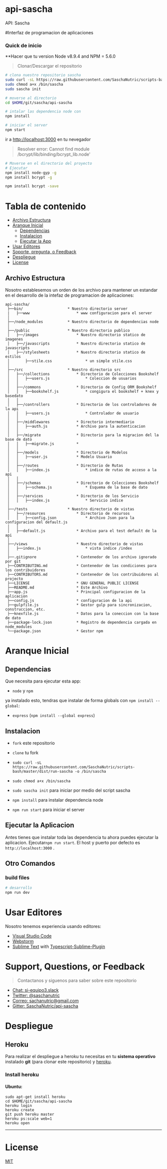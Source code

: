 # api-sascha
API: Sascha

#Interfaz de programacion de aplicaciones

### Quick de inicio
**Hacer que tu version Node v8.9.4 and NPM = 5.6.0
> Clonar/Descargar el repositorio

```bash
# clona nuestro repositorio sascha
sudo curl -sL https://raw.githubusercontent.com/SaschaNutric/scripts-bash/master/dist/run-sascha -o /bin/sascha 
sudo chmod a+x /bin/sascha 
sudo sascha init

# moverse al directorio
cd $HOME/git/sascha/api-sascha

# intalar las dependencia node con
npm install

# iniciar el server
npm start

```
ir a [http://localhost:3000](http://localhost:3000) en tu nevegador

>Resolver error: Cannot find module /bcrypt/lib/binding/bcrypt_lib.node' 
```bash
# Moverse en el directorio del proyecto 
# Ejecutar
npm install node-gyp -g
npm install bcrypt -g

npm install bcrypt -save
```

# Tabla de contenido
* [Archivo Estructura](#archivo-estructura)
* [Aranque Inicial](#aranque-inicial)
    * [Dependencias](#dependencias)
    * [Instalacion](#instalacion)
    * [Ejecutar la App](#ejecutando-la-app)
* [Usar Editores](#usar-editores)
* [Soporte, pregunta, o Feedback](#soporte-pregunta-o-feedback)
* [Despliegue](#despliegue)
* [License](#license)


## Archivo Estructura
Nosotro establesemos un orden de los archivo para mantener un estandar en el desarrollo de la intefaz de programacion de aplicaciones:
```
api-sascha/
 ├──bin/					* Nuestro directorio server
 |   ├──www						* www configuracion para el server
 │
 ├──/node_modules			* Nuestro directorio de dependencias node
 │       
 ├──/public 				* Nuestro directorio publico
 │   ├──/images 				* Nuestro directorio statico de imagenes
 │   ├──/javascripts 			* Nuestro directorio statico de javascripts
 │   ├──/stylesheets 			* Nuestro directorio statico de estilos
 │       ├──stile.css 				* un simple stile.css
 │       
 ├──/src 					* Nuestro directorio src
 │   ├──/collections 			* Directorio de Colecciones Bookshelf
 │   │	 ├──users.js				* Coleccion de usuarios
 │	 │ 	 
 │   ├──/commons				* Directorio de Config ORM Bookshelf
 │   │	 ├──bookshelf.js			* congigura el bookshelf + knex y basedato
 │	 │ 	 
 │   ├──/controllers			* Directorio de los controladores de la api
 │   │	 ├──users.js				* Controlador de usuario
 │	 │ 	 
 │   ├──/middlewares			* Directorio intermediario
 │   │	 ├──auth.js				* Archivo para la autenticacion
 │	 │ 	 
 │   ├──/migrate				* Directorio para la migracion del la base de dato
 │   │	 ├──migrate.js			* 
 │	 │ 	 
 │   ├──/models 				* Directorio de Modelos
 │   │	 ├──user.js				* Modelo Usuario
 │	 │ 	 
 │   ├──/routes					* Directorio de Rutas
 │   │	 ├──index.js				* indice de rutas de acceso a la api 
 │	 │ 	 
 │   ├──/schemas				* Directorio de Colecciones Bookshelf
 │   │	 ├──schema.js				* Esquema de la base de dato
 │	 │ 	 
 │   ├──/services				* Directorio de los Servicio
 │   │	 ├──index.js				* Servicio indice 
 │      
 ├──/tests 					* Nuestro directorio de vistas
 │   ├──/resources				* Directorio de recursos
 │   │	 ├──config.json				* Archivo Json para la configuracion del default.js
 │   │
 │   ├──default.js				* Archivo para el test default de la api
 │
 ├──/views                      * Nuestro directorio de vistas
 │   ├──index.js                    * vista indice /index
 │
 ├──.gitignore                  * Contenedor de los archivo ignorado por git
 ├──CONTRIBUTING.md             * Contenedor de las condiciones para los contribuidores
 ├──CONTRIBUTORS.md             * Contenedor de los contribuidores al projecto
 ├──LICENSE                     * GNU GENERAL PUBLIC LICENSE
 ├──README.md                   * Este Archivo
 ├──app.js                      * Principal configuracion de la aplicacion
 ├──config.js                   * configuracion de la api
 ├──gulpfile.js                 * Gestor gulp para sincronizacion, construccion, etc.
 ├──knexfile.js                 * Datos para la coneccion con la base de dato
 ├──package-lock.json           * Registro de dependencia cargada en node_modules
 └──package.json                * Gestor npm 

```

# Aranque Inicial
## Dependencias
Que necesita para ejecutar esta app:

* `node` y `npm` 

ya instalado esto, tendras que instalar de forma globals con `npm install --global`:
* `express` (`npm install --global express`)

## Instalacion
* `fork` este repositorio
* `clone` tu fork
* `sudo curl -sL https://raw.githubusercontent.com/SaschaNutric/scripts-bash/master/dist/run-sascha -o /bin/sascha` 
* `sudo chmod a+x /bin/sascha`
* `sudo sascha init` para iniciar por medio del script sascha

* `npm install` para instalar dependencia node
* `npm run start` para iniciar el server

## Ejecutar la Aplicacion
Antes tienes que instalar toda las dependencia tu ahora puedes ejecutar la aplicacion. Ejecutar`npm run start`. El host y puerto por defecto es `http://localhost:3000` .

## Otro Comandos

### build files
```bash
# desarrollo
npm run dev
```
# Usar Editores
Nosotro tenemos experiencia usando editores:

* [Visual Studio Code](https://code.visualstudio.com/)
* [Webstorm](https://www.jetbrains.com/webstorm/download/)
* [Sublime Text](http://www.sublimetext.com/3) with [Typescript-Sublime-Plugin](https://github.com/Microsoft/Typescript-Sublime-plugin#installation)

# Support, Questions, or Feedback
> Contactanos y siguenos para saber sobre este repositorio

* [Chat: si-equipo3.slack](http://si-equipo3.slack.com/)
* [Twitter: @saschanutric](https://twitter.com/sachanutric)
* [Correo: sachanutric@gmail.com](https://google.com/)
* [Gitter: SaschaNutric/api-sascha](https://gitter.im/SaschaNutric/api-sascha)

# Despliegue

## Heroku

Para realizar el despliegue a heroku tu necesitas en tu **sistema operativo** instalado **git** (para clonar este repositorio) y [heroku](https://www.heroku.com/).

### Install heroku

#### Ubuntu:

```
sudo apt-get install heroku
cd $HOME/git/sascha/api-sascha
heroku login
heroku create
git push heroku master
heroku ps:scale web=1
heroku open

```
___

# License
 [MIT](/LICENSE)